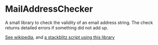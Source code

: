 # MailAddressChecker

A small library to check the validity of an email address string. The check returns detailed errors if something did not add up. 

<a target="_blank" href="https://en.wikipedia.org/wiki/Email_address">See wikipedia</a>, 
and <a target="_blank" href="https://stackblitz.com/edit/web-platform-kabila?file=script.js">a stackblitz script using this library</a>
